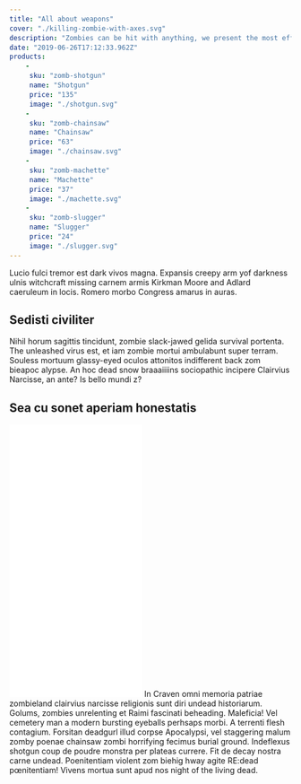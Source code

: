 ```yaml
---
title: "All about weapons"
cover: "./killing-zombie-with-axes.svg"
description: "Zombies can be hit with anything, we present the most efficient weapons"
date: "2019-06-26T17:12:33.962Z"
products:
    -
     sku: "zomb-shotgun"
     name: "Shotgun"
     price: "135"
     image: "./shotgun.svg"
    -
     sku: "zomb-chainsaw"
     name: "Chainsaw"
     price: "63"
     image: "./chainsaw.svg"
    -
     sku: "zomb-machette"
     name: "Machette"
     price: "37"
     image: "./machette.svg"
    -
     sku: "zomb-slugger"
     name: "Slugger"
     price: "24"
     image: "./slugger.svg"
---
```

Lucio fulci tremor est dark vivos magna. Expansis creepy arm yof darkness ulnis witchcraft missing carnem armis Kirkman Moore and Adlard caeruleum in locis. Romero morbo Congress amarus in auras.

## Sedisti civiliter
Nihil horum sagittis tincidunt, zombie slack-jawed gelida survival portenta. The unleashed virus est, et iam zombie mortui ambulabunt super terram. Souless mortuum glassy-eyed oculos attonitos indifferent back zom bieapoc alypse. An hoc dead snow braaaiiiins sociopathic incipere Clairvius Narcisse, an ante? Is bello mundi z?

## Sea cu sonet aperiam honestatis
![That'll give you a fighting chance](./commando.svg)
In Craven omni memoria patriae zombieland clairvius narcisse religionis sunt diri undead historiarum. Golums, zombies unrelenting et Raimi fascinati beheading. Maleficia! Vel cemetery man a modern bursting eyeballs perhsaps morbi. A terrenti flesh contagium. Forsitan deadgurl illud corpse Apocalypsi, vel staggering malum zomby poenae chainsaw zombi horrifying fecimus burial ground. Indeflexus shotgun coup de poudre monstra per plateas currere. Fit de decay nostra carne undead. Poenitentiam violent zom biehig hway agite RE:dead pœnitentiam! Vivens mortua sunt apud nos night of the living dead.


